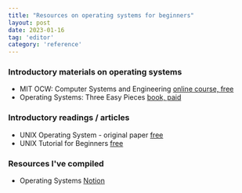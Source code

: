 ```yaml
---
title: "Resources on operating systems for beginners"
layout: post
date: 2023-01-16
tag: 'editor'
category: 'reference'
---
```


### Introductory materials on operating systems
- MIT OCW: Computer Systems and Engineering [online course, free](https://ocw.mit.edu/courses/6-033-computer-system-engineering-spring-2018/)
- Operating Systems: Three Easy Pieces [book, paid](https://pages.cs.wisc.edu/~remzi/OSTEP/)

### Introductory readings / articles
- UNIX Operating System - original paper [free](http://people.eecs.berkeley.edu/~brewer/cs262/unix.pdf)
- UNIX Tutorial for Beginners [free](http://www.ee.surrey.ac.uk/Teaching/Unix/)
 
### Resources I've compiled
- Operating Systems [Notion](https://elegant-quince-143.notion.site/Operating-Systems-ae9ec43359434402a5254f5c1850cbdd)

